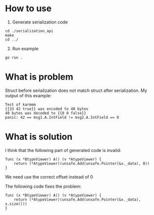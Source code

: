 # How to use
1) Generate serialization code
```
cd ./serialization_api
make
cd ../
```
2) Run example
```
go run .
```

# What is problem
Struct before serialization does not match struct after serialization. My output of this example:  
```
Test of karmem
{{33 42 true}} was encoded to 40 bytes
40 bytes was decoded to {{0 0 false}}
panic: 42 == msg1.A.IntField != msg2.A.IntField == 0
```

# What is solution
I think that the following part of generated code is invalid:  
```
func (x *BtypeViewer) A() (v *AtypeViewer) {
	return (*AtypeViewer)(unsafe.Add(unsafe.Pointer(&x._data), 0))
}
```
We need use the correct offset instead of 0

The following code fixes the problem:  
```
func (x *BtypeViewer) A() (v *AtypeViewer) {
	return (*AtypeViewer)(unsafe.Add(unsafe.Pointer(&x._data), x.size()))
}
```